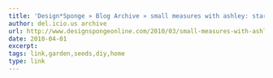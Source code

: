 ```yaml
---
title: 'Design*Sponge » Blog Archive » small measures with ashley: starting seeds indoors'
author: del.icio.us archive
url: http://www.designspongeonline.com/2010/03/small-measures-with-ashley-starting-seeds-indoors.html
date: 2010-04-01
excerpt: 
tags: link,garden,seeds,diy,home
type: link
---
```

